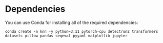 # Dependencies

You can use Conda for installing all of the required dependencies:

`conda create -n knn -y python=3.11 pytorch-cpu detectron2 transformers datasets pillow pandas seqeval pyyaml matplotlib jupyter`
